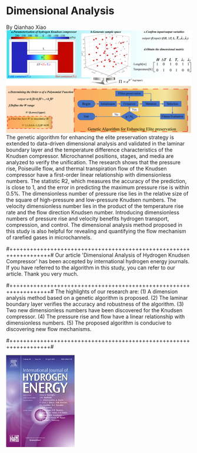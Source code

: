# Dimensional Analysis
By Qianhao Xiao
![image](https://github.com/xqb-python/Dimensional-Analysis/blob/main/Main.png)
  The genetic algorithm for enhancing the elite preservation strategy is extended to data-driven dimensional analysis and validated in the laminar boundary layer and the temperature difference characteristics of the Knudsen compressor. Microchannel positions, stages, and media are analyzed to verify the unification. The research shows that the pressure rise, Poiseuille flow, and thermal transpiration flow of the Knudsen compressor have a first-order linear relationship with dimensionless numbers. The statistic R2, which measures the accuracy of the prediction, is close to 1, and the error in predicting the maximum pressure rise is within 0.5%. The dimensionless number of pressure rise lies in the relative size of the square of high-pressure and low-pressure Knudsen numbers. The velocity dimensionless number lies in the product of the temperature rise rate and the flow direction Knudsen number. Introducing dimensionless numbers of pressure rise and velocity benefits hydrogen transport, compression, and control. The dimensional analysis method proposed in this study is also helpful for revealing and quantifying the flow mechanism of rarefied gases in microchannels.
  
#++++++++++++++++++++++++++++++++++++++++++++++++++++++++++++++++++#
Our article 'Dimensional Analysis of Hydrogen Knudsen Compressor' has been accepted by international hydrogen energy journals. If you have referred to the algorithm in this study, you can refer to our article. Thank you very much.

#++++++++++++++++++++++++++++++++++++++++++++++++++++++++++++++++++#
The highlights of our research are:
(1)	A dimension analysis method based on a genetic algorithm is proposed.
(2)	The laminar boundary layer verifies the accuracy and robustness of the algorithm.
(3)	Two new dimensionless numbers have been discovered for the Knudsen compressor.
(4)	The pressure rise and flow have a linear relationship with dimensionless numbers.
(5)	The proposed algorithm is conducive to discovering new flow mechanisms.

#++++++++++++++++++++++++++++++++++++++++++++++++++++++++++++++++++#

![image](https://github.com/xqb-python/Dimensional-Analysis/blob/main/%E5%8F%91%E8%A1%A8%E7%9A%84%E6%9C%9F%E5%88%8A.png)

